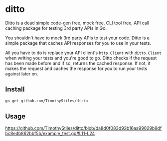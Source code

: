 # ditto

Ditto is a dead simple code-gen free, mock free, CLI tool free, API call caching package for testing 3rd party APIs in Go.

You shouldn't have to mock 3rd party APIs to test your code. Ditto is a simple package that caches API responses for you to use in your tests.

All you have to do is replace your API client's `http.Client` with `ditto.Client` when writing your tests and you're good to go. Ditto checks if the request has been made before and if so, returns the cached response. If not, it makes the request and caches the response for you to run your tests against later on.


## Install 

```bash
go get github.com/TimothyStiles/ditto
```

## Usage
https://github.com/TimothyStiles/ditto/blob/da8d0f083d92b16aa99029b9dfbc8edb862bbf5b/example_test.go#L11-L24
